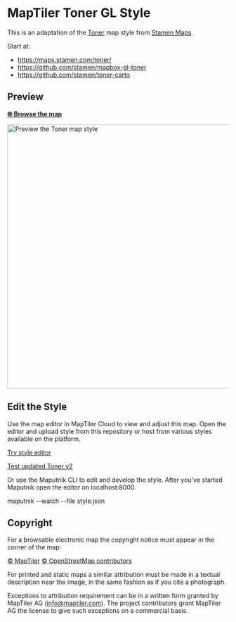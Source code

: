 # MapTiler Toner GL Style

This is an adaptation of the [Toner](https://github.com/stamen/toner-carto) map style from [Stamen Maps](https://maps.stamen.com/).

Start at:
- https://maps.stamen.com/toner/
- https://github.com/stamen/mapbox-gl-toner
- https://github.com/stamen/toner-carto

## Preview

**[:globe_with_meridians: Browse the map](https://openmaptiles.github.io/maptiler-toner-gl-style/)**

<img src="https://openmaptiles.org/img/styles/toner.jpg" width="600" title="Preview the Toner map style">

## Edit the Style
Use the map editor in MapTiler Cloud to view and adjust this map. Open the editor and upload style from this repository or host from various styles available on the platform.

[Try style editor](https://cloud.maptiler.com/maps/editor)

[Test updated Toner v2](https://cloud.maptiler.com/maps/editor?map=toner-v2)

Or use the Maputnik CLI to edit and develop the style. After you've started Maputnik open the editor on localhost:8000.

maputnik --watch --file style.json

## Copyright

For a browsable electronic map the copyright notice must appear in the corner of the map:

[© MapTiler](https://www.maptiler.com/copyright/)
[© OpenStreetMap contributors](https://www.openstreetmap.org/copyright)

For printed and static maps a similar attribution must be made in a textual description near the image, in the same fashion as if you cite a photograph.

Exceptions to attribution requirement can be in a written form granted by MapTiler AG (info@maptiler.com). The project contributors grant MapTiler AG the license to give such exceptions on a commercial basis.

